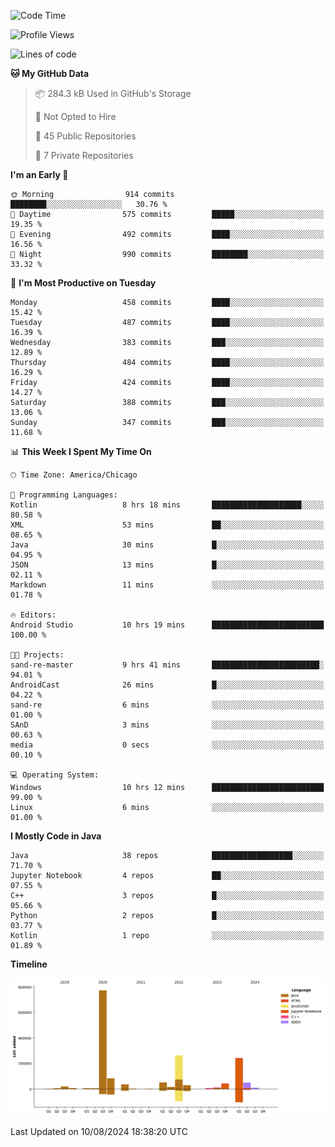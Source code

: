 <!--START_SECTION:waka-->
![Code Time](http://img.shields.io/badge/Code%20Time-520%20hrs%2025%20mins-blue)

![Profile Views](http://img.shields.io/badge/Profile%20Views-32-blue)

![Lines of code](https://img.shields.io/badge/From%20Hello%20World%20I%27ve%20Written-1.7%20million%20lines%20of%20code-blue)

**🐱 My GitHub Data** 

> 📦 284.3 kB Used in GitHub's Storage 
 > 
> 🚫 Not Opted to Hire
 > 
> 📜 45 Public Repositories 
 > 
> 🔑 7 Private Repositories 
 > 
**I'm an Early 🐤** 

```text
🌞 Morning                914 commits         ████████░░░░░░░░░░░░░░░░░   30.76 % 
🌆 Daytime                575 commits         █████░░░░░░░░░░░░░░░░░░░░   19.35 % 
🌃 Evening                492 commits         ████░░░░░░░░░░░░░░░░░░░░░   16.56 % 
🌙 Night                  990 commits         ████████░░░░░░░░░░░░░░░░░   33.32 % 
```
📅 **I'm Most Productive on Tuesday** 

```text
Monday                   458 commits         ████░░░░░░░░░░░░░░░░░░░░░   15.42 % 
Tuesday                  487 commits         ████░░░░░░░░░░░░░░░░░░░░░   16.39 % 
Wednesday                383 commits         ███░░░░░░░░░░░░░░░░░░░░░░   12.89 % 
Thursday                 484 commits         ████░░░░░░░░░░░░░░░░░░░░░   16.29 % 
Friday                   424 commits         ████░░░░░░░░░░░░░░░░░░░░░   14.27 % 
Saturday                 388 commits         ███░░░░░░░░░░░░░░░░░░░░░░   13.06 % 
Sunday                   347 commits         ███░░░░░░░░░░░░░░░░░░░░░░   11.68 % 
```


📊 **This Week I Spent My Time On** 

```text
🕑︎ Time Zone: America/Chicago

💬 Programming Languages: 
Kotlin                   8 hrs 18 mins       ████████████████████░░░░░   80.58 % 
XML                      53 mins             ██░░░░░░░░░░░░░░░░░░░░░░░   08.65 % 
Java                     30 mins             █░░░░░░░░░░░░░░░░░░░░░░░░   04.95 % 
JSON                     13 mins             █░░░░░░░░░░░░░░░░░░░░░░░░   02.11 % 
Markdown                 11 mins             ░░░░░░░░░░░░░░░░░░░░░░░░░   01.78 % 

🔥 Editors: 
Android Studio           10 hrs 19 mins      █████████████████████████   100.00 % 

🐱‍💻 Projects: 
sand-re-master           9 hrs 41 mins       ████████████████████████░   94.01 % 
AndroidCast              26 mins             █░░░░░░░░░░░░░░░░░░░░░░░░   04.22 % 
sand-re                  6 mins              ░░░░░░░░░░░░░░░░░░░░░░░░░   01.00 % 
SAnD                     3 mins              ░░░░░░░░░░░░░░░░░░░░░░░░░   00.63 % 
media                    0 secs              ░░░░░░░░░░░░░░░░░░░░░░░░░   00.10 % 

💻 Operating System: 
Windows                  10 hrs 12 mins      █████████████████████████   99.00 % 
Linux                    6 mins              ░░░░░░░░░░░░░░░░░░░░░░░░░   01.00 % 
```

**I Mostly Code in Java** 

```text
Java                     38 repos            ██████████████████░░░░░░░   71.70 % 
Jupyter Notebook         4 repos             ██░░░░░░░░░░░░░░░░░░░░░░░   07.55 % 
C++                      3 repos             █░░░░░░░░░░░░░░░░░░░░░░░░   05.66 % 
Python                   2 repos             █░░░░░░░░░░░░░░░░░░░░░░░░   03.77 % 
Kotlin                   1 repo              ░░░░░░░░░░░░░░░░░░░░░░░░░   01.89 % 
```



**Timeline**

![Lines of Code chart](https://raw.githubusercontent.com/phanijsp/phanijsp/main/assets/bar_graph.png)


 Last Updated on 10/08/2024 18:38:20 UTC
<!--END_SECTION:waka-->
